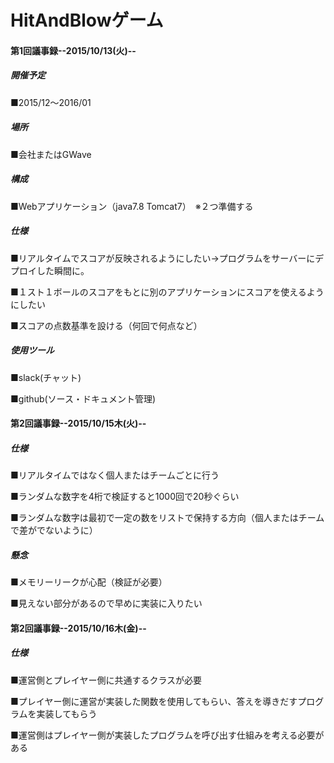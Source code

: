 # HitAndBlowゲーム

#### 第1回議事録--2015/10/13(火)--
##### 開催予定
■2015/12～2016/01

##### 場所
■会社またはGWave

##### 構成
■Webアプリケーション（java7.8 Tomcat7）　※２つ準備する

##### 仕様
■リアルタイムでスコアが反映されるようにしたい→プログラムをサーバーにデプロイした瞬間に。

■１スト１ボールのスコアをもとに別のアプリケーションにスコアを使えるようにしたい

■スコアの点数基準を設ける（何回で何点など）

##### 使用ツール
■slack(チャット)

■github(ソース・ドキュメント管理)

#### 第2回議事録--2015/10/15木(火)--

##### 仕様
■リアルタイムではなく個人またはチームごとに行う

■ランダムな数字を4桁で検証すると1000回で20秒ぐらい

■ランダムな数字は最初で一定の数をリストで保持する方向（個人またはチームで差がでないように）

##### 懸念
■メモリーリークが心配（検証が必要）

■見えない部分があるので早めに実装に入りたい

#### 第2回議事録--2015/10/16木(金)--

##### 仕様
■運営側とプレイヤー側に共通するクラスが必要　

■プレイヤー側に運営が実装した関数を使用してもらい、答えを導きだすプログラムを実装してもらう

■運営側はプレイヤー側が実装したプログラムを呼び出す仕組みを考える必要がある
